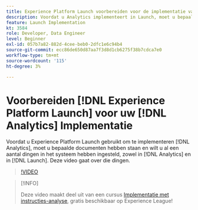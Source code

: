 ```yaml
---
title: Experience Platform Launch voorbereiden voor de implementatie van Analytics
description: Voordat u Analytics implementeert in Launch, moet u bepaalde documenten bij u hebben staan en wilt u een aantal dingen in het systeem instellen, zowel in Analytics als in Launch. Deze video gaat over die dingen.
feature: Launch Implementation
kt: 3584
role: Developer, Data Engineer
level: Beginner
exl-id: 057b7a82-882d-4cee-beb0-2dfc1e6c94b4
source-git-commit: ecc86de650d87aa7f3d8d1cb6275f38b7cdca7e0
workflow-type: tm+mt
source-wordcount: '115'
ht-degree: 3%

---
```


# Voorbereiden [!DNL Experience Platform Launch] voor uw [!DNL Analytics] Implementatie

Voordat u Experience Platform Launch gebruikt om te implementeren [!DNL Analytics], moet u bepaalde documenten hebben staan en wilt u al een aantal dingen in het systeem hebben ingesteld, zowel in [!DNL Analytics] en in [!DNL Launch]. Deze video gaat over die dingen.

>[!VIDEO](https://video.tv.adobe.com/v/28752/?quality=12&learn=on)

>[!INFO]
>
> Deze video maakt deel uit van een cursus [Implementatie met instructies-analyse](https://experienceleague.adobe.com/?recommended=Analytics-D-1-2019.1), gratis beschikbaar op Experience League!
